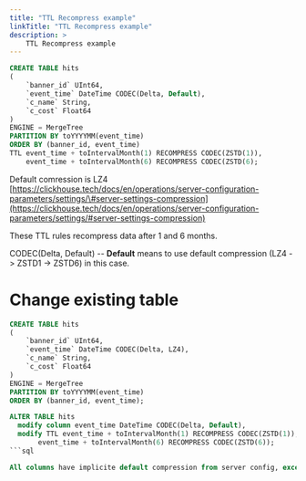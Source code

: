 ```yaml
---
title: "TTL Recompress example"
linkTitle: "TTL Recompress example"
description: >
    TTL Recompress example
---
```

```sql
CREATE TABLE hits
(
    `banner_id` UInt64,
    `event_time` DateTime CODEC(Delta, Default),
    `c_name` String,
    `c_cost` Float64
)
ENGINE = MergeTree
PARTITION BY toYYYYMM(event_time)
ORDER BY (banner_id, event_time)
TTL event_time + toIntervalMonth(1) RECOMPRESS CODEC(ZSTD(1)),
    event_time + toIntervalMonth(6) RECOMPRESS CODEC(ZSTD(6);
```

Default comression is LZ4 [https://clickhouse.tech/docs/en/operations/server-configuration-parameters/settings/\#server-settings-compression](https://clickhouse.tech/docs/en/operations/server-configuration-parameters/settings/#server-settings-compression)

These TTL rules recompress data after 1 and 6 months.

CODEC(Delta, Default) -- **Default** means to use default compression (LZ4 -> ZSTD1 -> ZSTD6) in this case.

# Change existing table 

```sql
CREATE TABLE hits
(
    `banner_id` UInt64,
    `event_time` DateTime CODEC(Delta, LZ4),
    `c_name` String,
    `c_cost` Float64
)
ENGINE = MergeTree
PARTITION BY toYYYYMM(event_time)
ORDER BY (banner_id, event_time);

ALTER TABLE hits 
  modify column event_time DateTime CODEC(Delta, Default),
  modify TTL event_time + toIntervalMonth(1) RECOMPRESS CODEC(ZSTD(1)),
       event_time + toIntervalMonth(6) RECOMPRESS CODEC(ZSTD(6));
```sql

All columns have implicite default compression from server config, except `event_time`, that's why need to change to compression to `Default` for this column otherwise it won't be recompressed.
